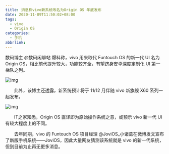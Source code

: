 ```yaml
---
title: 消息称vivo新系统改名为Origin OS 年底发布
date: 2020-11-09T11:50:02+08:00
tags:
  - vivo
  - Origin OS
categories:
  - 手机
abbrlink:
---
```


数码博主 @数码闲聊站 爆料称，vivo 用来取代 Funtouch OS 的新一代 UI 名为 Origin OS，相比前代提升较大，功能较齐全，有望跻身安卓深度定制化 UI 第一梯队之列。

![img](https://cdn.jsdelivr.net/gh/yakeing/Documentation@main/Hexo/images/9dac-kcaeqzx2676616.jpg)

　　此外，该博主还透露，新系统预计将于 11/12 月伴随 vivo 新旗舰 X60 系列一起发布。

![img](https://cdn.jsdelivr.net/gh/yakeing/Documentation@main/Hexo/images/6cb9-kcaeqzx2676741.jpg)

　　IT之家知悉，Origin OS 直译即为原始操作系统之意，或预示 vivo 新一代 UI 有较大程度上的不同。

　　去年同期，vivo 的 Funtouch OS 项目经理 @JoviOS_小诸葛在微博发文宣布了新版手机系统——JoviOS，因此大量网友猜测该系统就是 vivo 的新一代系统，但到目前为止再无更多消息。